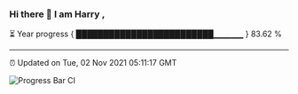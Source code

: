 ### Hi there 👋 I am Harry , 

⏳ Year progress { █████████████████████████▁▁▁▁▁ } 83.62 %

---

⏰ Updated on Tue, 02 Nov 2021 05:11:17 GMT

![Progress Bar CI](https://github.com/duykhang68/duykhang68/workflows/Progress%20Bar%20CI/badge.svg)
